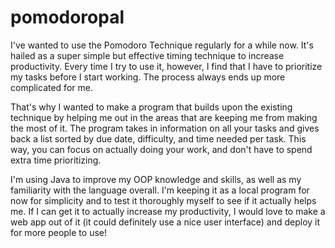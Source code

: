 # pomodoropal

I've wanted to use the Pomodoro Technique regularly for a while now. It's hailed as a super simple but effective timing technique to increase productivity. Every time I try to use it, however, I find that I have to prioritize my tasks before I start working. The process always ends up more complicated for me. 

That's why I wanted to make a program that builds upon the existing technique by helping me out in the areas that are keeping me from making the most of it. The program takes in information on all your tasks and gives back a list sorted by due date, difficulty, and time needed per task. This way, you can focus on actually doing your work, and don't have to spend extra time prioritizing. 

I'm using Java to improve my OOP knowledge and skills, as well as my familiarity with the language overall. I'm keeping it as a local program for now for simplicity and to test it thoroughly myself to see if it actually helps me. If I can get it to actually increase my productivity, I would love to make a web app out of it (it could definitely use a nice user interface) and deploy it for more people to use!
